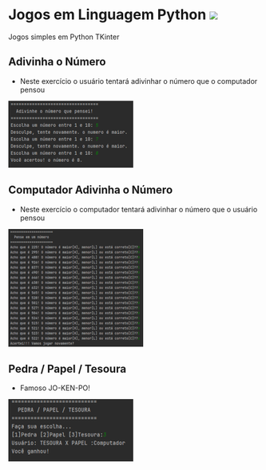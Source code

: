 # Jogos em Linguagem Python <img src="/Calculadota_Tkinter/favicon.ico">
Jogos simples em Python TKinter<br>

## Adivinha o Número
* Neste exercício o usuário tentará adivinhar o número que o computador pensou<br>
<img src="img/usuario_adivinha.png" alt="">

## Computador Adivinha o Número
* Neste exercício o computador tentará adivinhar o número que o usuário pensou<br>
<img src="img/Computador_adivinha.png" alt="">

## Pedra / Papel / Tesoura
* Famoso JO-KEN-PO!<br>
<img src="img/Pedra_Papel_Tesoura.png" alt="">
